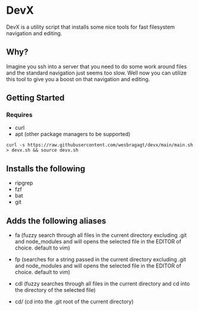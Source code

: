# DevX

DevX is a utility script that installs some nice tools for fast filesystem navigation and editing.

## Why?

Imagine you ssh into a server that you need to do some work around files and the standard navigation just seems too slow. Well now you can utilize this tool to give you a boost on that navigation and editing.

## Getting Started

### Requires

- curl
- apt (other package managers to be supported)

```
curl -s https://raw.githubusercontent.com/wesbragagt/devx/main/main.sh > devx.sh && source devx.sh
```

## Installs the following

- ripgrep
- fzf
- bat
- git

## Adds the following aliases

- fa (fuzzy search through all files in the current directory excluding .git and node_modules and will opens the selected file in the EDITOR of choice. default to vim)
  <TBD example giph>

- fp (searches for a string passed in the current directory excluding .git and node_modules and will opens the selected file in the EDITOR of choice. default to vim)
  <TBD example giph>

- cdl (fuzzy searches through all files in the current directory and cd into the directory of the selected file)
  <TBD example giph>

- cd/ (cd into the .git root of the current directory)
  <TBD example giph>
